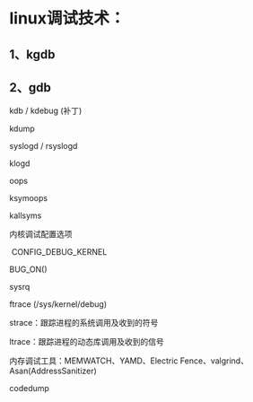 # linux调试技术：

## 1、kgdb



## 2、gdb

kdb / kdebug (补丁)

kdump

syslogd / rsyslogd

klogd

oops

ksymoops

kallsyms

内核调试配置选项

​	CONFIG_DEBUG_KERNEL

BUG_ON()

sysrq

ftrace (/sys/kernel/debug)

strace：跟踪进程的系统调用及收到的符号

ltrace：跟踪进程的动态库调用及收到的信号

内存调试工具：MEMWATCH、YAMD、Electric Fence、valgrind、Asan(AddressSanitizer)

codedump
